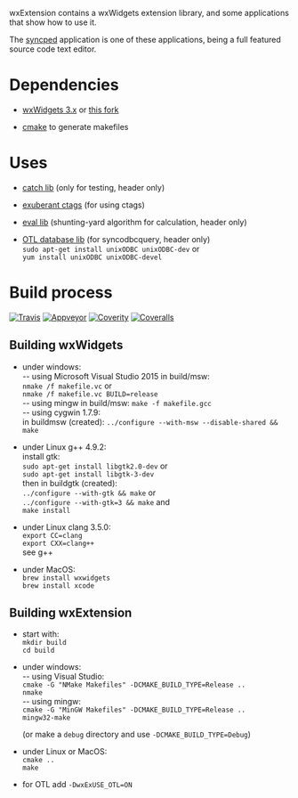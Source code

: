 wxExtension contains a wxWidgets extension library, 
and some applications that show how to use it.

The [syncped](http://sourceforge.net/projects/syncped) application is 
one of these applications, being a full featured source code text editor. 

# Dependencies

- [wxWidgets 3.x](http://www.wxwidgets.org/) or [this fork](https://github.com/antonvw/wxWidgets/)
  
- [cmake](http://www.cmake.org/) to generate makefiles   

# Uses

- [catch lib](https://github.com/philsquared/Catch/) (only for testing, header only)   

- [exuberant ctags](http://ctags.sourceforge.net) (for using ctags)

- [eval lib](https://github.com/r-lyeh/eval) (shunting-yard algorithm for calculation, header only)

- [OTL database lib](http://otl.sourceforge.net/) (for syncodbcquery, header only)   
    `sudo apt-get install unixODBC unixODBC-dev` or   
    `yum install unixODBC unixODBC-devel`  

# Build process 

  [![Travis](https://travis-ci.org/antonvw/wxExtension.png?branch=master)](https://travis-ci.org/antonvw/wxExtension)
  [![Appveyor](https://ci.appveyor.com/api/projects/status/x3jm519fq1i407a6?svg=true)](https://ci.appveyor.com/project/antonvw/wxextension)
  [![Coverity](https://scan.coverity.com/projects/2868/badge.svg)](https://scan.coverity.com/projects/2868>)
  [![Coveralls](https://coveralls.io/repos/antonvw/wxExtension/badge.svg?branch=master&service=github)](https://coveralls.io/github/antonvw/wxExtension?branch=master)   

## Building wxWidgets

- under windows:   
    -- using Microsoft Visual Studio 2015 in build/msw:    
    `nmake /f makefile.vc` or   
    `nmake /f makefile.vc BUILD=release`   
    -- using mingw in build/msw:
    `make -f makefile.gcc`    
    -- using cygwin 1.7.9:   
    in buildmsw (created):
    `../configure --with-msw --disable-shared && make`  
    
- under Linux g++ 4.9.2:   
    install gtk:   
    `sudo apt-get install libgtk2.0-dev` or   
    `sudo apt-get install libgtk-3-dev`   
    then in buildgtk (created):   
    `../configure --with-gtk && make` or   
    `../configure --with-gtk=3 && make` and   
    `make install`    
    
- under Linux clang 3.5.0:   
    `export CC=clang`   
    `export CXX=clang++`    
    see g++   
    
- under MacOS:    
    `brew install wxwidgets`   
    `brew install xcode`   

## Building wxExtension        

- start with:   
    `mkdir build`   
    `cd build`   

- under windows:   
  -- using Visual Studio:   
    `cmake -G "NMake Makefiles" -DCMAKE_BUILD_TYPE=Release ..`   
    `nmake`   
  -- using mingw:   
    `cmake -G "MinGW Makefiles" -DCMAKE_BUILD_TYPE=Release ..`   
    `mingw32-make`   
  
  (or make a `debug` directory and use `-DCMAKE_BUILD_TYPE=Debug`)   
    
- under Linux or MacOS:   
    `cmake ..`   
    `make`   

- for OTL add `-DwxExUSE_OTL=ON`    
